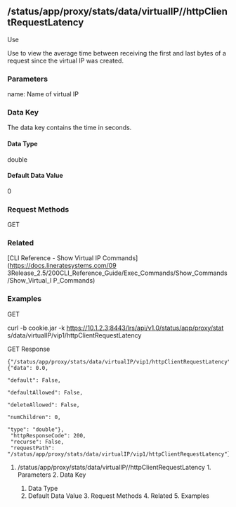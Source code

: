 ## /status/app/proxy/stats/data/virtualIP/<name>/httpClientRequestLatency

Use

Use to view the average time between receiving the first and last bytes of a
request since the virtual IP was created.

### Parameters

name: Name of virtual IP

### Data Key

The data key contains the time in seconds.

#### Data Type

double

#### Default Data Value

0

### Request Methods

GET

### Related

[CLI Reference - Show Virtual IP Commands](https://docs.lineratesystems.com/09
3Release_2.5/200CLI_Reference_Guide/Exec_Commands/Show_Commands/Show_Virtual_I
P_Commands)

### Examples

GET

curl -b cookie.jar -k https://10.1.2.3:8443/lrs/api/v1.0/status/app/proxy/stat
s/data/virtualIP/vip1/httpClientRequestLatency

GET Response

    
    
    {"/status/app/proxy/stats/data/virtualIP/vip1/httpClientRequestLatency": {"data": 0.0,
                                                                                 "default": False,
                                                                                 "defaultAllowed": False,
                                                                                 "deleteAllowed": False,
                                                                                 "numChildren": 0,
                                                                                 "type": "double"},
     "httpResponseCode": 200,
     "recurse": False,
     "requestPath": "/status/app/proxy/stats/data/virtualIP/vip1/httpClientRequestLatency"}
    

  1. /status/app/proxy/stats/data/virtualIP/<name>/httpClientRequestLatency
    1. Parameters
    2. Data Key
      1. Data Type
      2. Default Data Value
    3. Request Methods
    4. Related
    5. Examples

